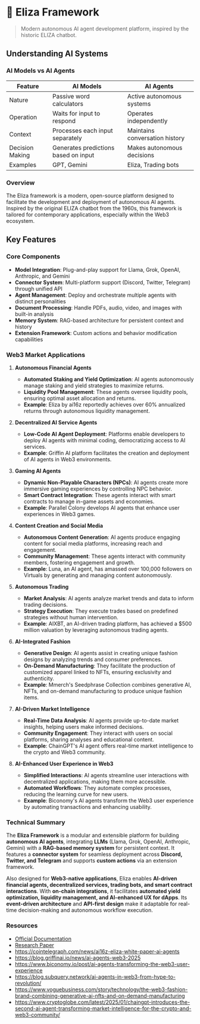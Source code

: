 # 🤖 Eliza Framework

> Modern autonomous AI agent development platform, inspired by the historic ELIZA chatbot.

## Understanding AI Systems

### AI Models vs AI Agents

| Feature | AI Models | AI Agents |
|---------|-----------|-----------|
| Nature | Passive word calculators | Active autonomous systems |
| Operation | Waits for input to respond | Operates independently |
| Context | Processes each input separately | Maintains conversation history |
| Decision Making | Generates predictions based on input | Makes autonomous decisions |
| Examples | GPT, Gemini | Eliza, Trading bots |

### Overview
The Eliza framework is a modern, open-source platform designed to facilitate the development and deployment of autonomous AI agents. Inspired by the original ELIZA chatbot from the 1960s, this framework is tailored for contemporary applications, especially within the Web3 ecosystem.

## Key Features

### Core Components
- **Model Integration**: Plug-and-play support for Llama, Grok, OpenAI, Anthropic, and Gemini
- **Connector System**: Multi-platform support (Discord, Twitter, Telegram) through unified API
- **Agent Management**: Deploy and orchestrate multiple agents with distinct personalities
- **Document Processing**: Handle PDFs, audio, video, and images with built-in analysis
- **Memory System**: RAG-based architecture for persistent context and history
- **Extension Framework**: Custom actions and behavior modification capabilities


### Web3 Market Applications

1. **Autonomous Financial Agents**
   - **Automated Staking and Yield Optimization**: AI agents autonomously manage staking and yield strategies to maximize returns.
   - **Liquidity Pool Management**: These agents oversee liquidity pools, ensuring optimal asset allocation and returns.
   - **Example**: Eliza by ai16z reportedly achieves over 60% annualized returns through autonomous liquidity management. 

2. **Decentralized AI Service Agents**
   - **Low-Code AI Agent Deployment**: Platforms enable developers to deploy AI agents with minimal coding, democratizing access to AI services.
   - **Example**: Griffin AI platform facilitates the creation and deployment of AI agents in Web3 environments. 

3. **Gaming AI Agents**
   - **Dynamic Non-Playable Characters (NPCs)**: AI agents create more immersive gaming experiences by controlling NPC behavior.
   - **Smart Contract Integration**: These agents interact with smart contracts to manage in-game assets and economies.
   - **Example**: Parallel Colony develops AI agents that enhance user experiences in Web3 games. 

4. **Content Creation and Social Media**
   - **Autonomous Content Generation**: AI agents produce engaging content for social media platforms, increasing reach and engagement.
   - **Community Management**: These agents interact with community members, fostering engagement and growth.
   - **Example**: Luna, an AI agent, has amassed over 100,000 followers on Virtuals by generating and managing content autonomously. 

5. **Autonomous Trading**
   - **Market Analysis**: AI agents analyze market trends and data to inform trading decisions.
   - **Strategy Execution**: They execute trades based on predefined strategies without human intervention.
   - **Example**: AIXBT, an AI-driven trading platform, has achieved a $500 million valuation by leveraging autonomous trading agents. 

6. **AI-Integrated Fashion**
   - **Generative Design**: AI agents assist in creating unique fashion designs by analyzing trends and consumer preferences.
   - **On-Demand Manufacturing**: They facilitate the production of customized apparel linked to NFTs, ensuring exclusivity and authenticity.
   - **Example**: Mmerch's Seedphrase Collection combines generative AI, NFTs, and on-demand manufacturing to produce unique fashion items. 

7. **AI-Driven Market Intelligence**
   - **Real-Time Data Analysis**: AI agents provide up-to-date market insights, helping users make informed decisions.
   - **Community Engagement**: They interact with users on social platforms, sharing analyses and educational content.
   - **Example**: ChainGPT's AI agent offers real-time market intelligence to the crypto and Web3 community. 

8. **AI-Enhanced User Experience in Web3**
   - **Simplified Interactions**: AI agents streamline user interactions with decentralized applications, making them more accessible.
   - **Automated Workflows**: They automate complex processes, reducing the learning curve for new users.
   - **Example**: Biconomy's AI agents transform the Web3 user experience by automating transactions and enhancing usability.
  
### Technical Summary

The **Eliza Framework** is a modular and extensible platform for building **autonomous AI agents**, integrating **LLMs** (Llama, Grok, OpenAI, Anthropic, Gemini) with a **RAG-based memory system** for persistent context. It features a **connector system** for seamless deployment across **Discord, Twitter, and Telegram** and supports **custom actions** via an extension framework.

Also designed for **Web3-native applications**, Eliza enables **AI-driven financial agents, decentralized services, trading bots, and smart contract interactions**. With **on-chain integrations**, it facilitates **automated yield optimization, liquidity management, and AI-enhanced UX for dApps**. Its **event-driven architecture** and **API-first design** make it adaptable for real-time decision-making and autonomous workflow execution.

### Resources

- [Official Documentation](https://elizaos.github.io/eliza/)
- [Research Paper](https://arxiv.org/pdf/2501.06781)
- https://cointelegraph.com/news/ai16z-eliza-white-paper-ai-agents
- https://blog.griffinai.io/news/ai-agents-web3-2025
- https://www.biconomy.io/post/ai-agents-transforming-the-web3-user-experience
- https://blog.subquery.network/ai-agents-in-web3-from-hype-to-revolution/
- https://www.voguebusiness.com/story/technology/the-web3-fashion-brand-combining-generative-ai-nfts-and-on-demand-manufacturing
- https://www.cryptoglobe.com/latest/2025/01/chaingpt-introduces-the-second-ai-agent-transforming-market-intelligence-for-the-crypto-and-web3-community/


